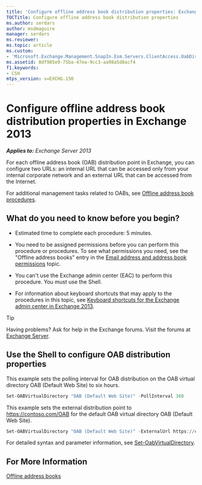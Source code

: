 ```yaml
---
title: 'Configure offline address book distribution properties: Exchange 2013 Help'
TOCTitle: Configure offline address book distribution properties
ms.author: serdars
author: msdmaguire
manager: serdars
ms.reviewer:
ms.topic: article
ms.custom:
- 'Microsoft.Exchange.Management.SnapIn.Esm.Servers.ClientAccess.OabDistributionGeneralPage'
ms.assetid: 8df985e9-75ba-47ea-9cc3-aa98a5d8acf4
f1.keywords:
- CSH
mtps_version: v=EXCHG.150
---
```


# Configure offline address book distribution properties in Exchange 2013

_**Applies to:** Exchange Server 2013_

For each offline address book (OAB) distribution point in Exchange, you can configure two URLs: an internal URL that can be accessed only from your internal corporate network and an external URL that can be accessed from the Internet.

For additional management tasks related to OABs, see [Offline address book procedures](offline-address-book-procedures-exchange-2013-help.md).

## What do you need to know before you begin?

- Estimated time to complete each procedure: 5 minutes.

- You need to be assigned permissions before you can perform this procedure or procedures. To see what permissions you need, see the "Offline address books" entry in the [Email address and address book permissions](email-address-and-address-book-permissions-exchange-2013-help.md) topic.

- You can't use the Exchange admin center (EAC) to perform this procedure. You must use the Shell.

- For information about keyboard shortcuts that may apply to the procedures in this topic, see [Keyboard shortcuts for the Exchange admin center in Exchange 2013](keyboard-shortcuts-in-the-exchange-admin-center-2013-help.md).

> [!TIP]
> Having problems? Ask for help in the Exchange forums. Visit the forums at [Exchange Server](https://social.technet.microsoft.com/forums/office/home?category=exchangeserver).

## Use the Shell to configure OAB distribution properties
<a name="UseShell"> </a>

This example sets the polling interval for OAB distribution on the OAB virtual directory OAB (Default Web Site) to six hours.

```powershell
Set-OABVirtualDirectory "OAB (Default Web Site)" -PollInterval 360
```

This example sets the external distribution point to https://contoso.com/OAB for the default OAB virtual directory OAB (Default Web Site).

```powershell
Set-OABVirtualDirectory "OAB (Default Web Site)" -ExternalUrl https://contoso.com/OAB
```

For detailed syntax and parameter information, see [Set-OabVirtualDirectory](/powershell/module/exchange/set-oabvirtualdirectory).

## For More Information
<a name="UseShell"> </a>

[Offline address books](offline-address-books-exchange-2013-help.md)